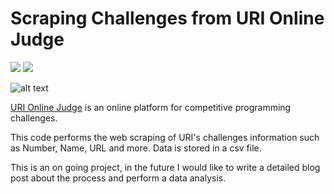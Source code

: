 # Scraping Challenges from URI Online Judge

![](https://img.shields.io/github/license/andrematte/scraping-uri-challenges?color=red&label=License&style=for-the-badge) ![](https://img.shields.io/github/stars/andrematte/scraping-uri-challenges?logo=github&style=for-the-badge)


![alt text](https://www.urionlinejudge.com.br/judge/img/5.0/logo.130615.png?1591503281)

[URI Online Judge](https://www.urionlinejudge.com.br/judge/pt) is an online platform for competitive programming challenges. 

This code performs the web scraping of URI's challenges information such as Number, Name, URL and more. Data is stored in a csv file.

This is an on going project, in the future I would like to write a detailed blog post about the process and perform a data analysis.
